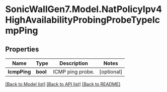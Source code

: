 # SonicWallGen7.Model.NatPolicyIpv4HighAvailabilityProbingProbeTypeIcmpPing

## Properties

Name | Type | Description | Notes
------------ | ------------- | ------------- | -------------
**IcmpPing** | **bool** | ICMP ping probe. | [optional] 

[[Back to Model list]](../README.md#documentation-for-models) [[Back to API list]](../README.md#documentation-for-api-endpoints) [[Back to README]](../README.md)

